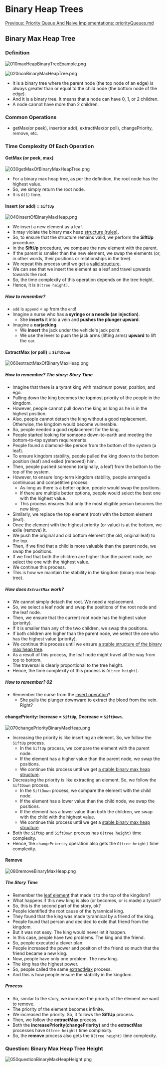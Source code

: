 # Binary Heap Trees

[Previous: Priority Queue And Naive Implementations: priorityQueues.md](../section01priorityQueuesIntroduction/priorityQueues.md)

## Binary Max Heap Tree

### Definition

![010maxHeapBinaryTreeExample.png](../../../../../../assets/images/dataStructures/ucSanDiego/module03priorityQueuesHeapsDisjointSets/010maxHeapBinaryTreeExample.png)

![020nonBinaryMaxHeapTree.png](../../../../../../assets/images/dataStructures/ucSanDiego/module03priorityQueuesHeapsDisjointSets/020nonBinaryMaxHeapTree.png)

* It is a binary tree where the parent node (the top node of an edge) is always greater than or equal to the child 
  node (the bottom node of the edge).
* And it is a binary tree. It means that a node can have 0, 1, or 2 children.
* A node cannot have more than 2 children.

### Common Operations

* getMax(or peek), insert(or add), extractMax(or poll), changePriority, remove, etc.

### Time Complexity Of Each Operation

#### GetMax (or peek, max)

![030getMaxOfBinaryMaxHeapTree.png](../../../../../../assets/images/dataStructures/ucSanDiego/module03priorityQueuesHeapsDisjointSets/030getMaxOfBinaryMaxHeapTree.png)

* For a binary max heap tree, as per the definition, the root node has the highest value.
* So, we simply return the root node.
* It is `O(1)` time.

#### Insert (or add) = `SiftUp` 

![040insertOfBinaryMaxHeap.png](../../../../../../assets/images/dataStructures/ucSanDiego/module03priorityQueuesHeapsDisjointSets/040insertOfBinaryMaxHeap.png)

* We insert a new element as a leaf.
* It may violate the binary max heap [structure (rules)](#definition).
* So, to ensure that the structure remains valid, we perform the **SiftUp** procedure.
* In the **SiftUp** procedure, we compare the new element with the parent.
* If the parent is smaller than the new element, we swap the elements (or, in other words, their positions or 
  relationships in the tree).
* We repeat this process until we get a [valid structure](#definition).
* We can see that we insert the element as a leaf and travel upwards towards the root.
* So, the time complexity of this operation depends on the tree height.
* Hence, it is `O(tree height)`.

##### How to remember? 

* `add` is `append` = `up` from the `end`!
* Imagine a nurse who has **a syringe or a needle (an injection)**.
  * She **inserts** it into a vein and **pushes the plunger upward**.
* Imagine a **carjacking**.
  * We **insert** the jack under the vehicle's jack point.
  * We use the lever to push the jack arms (lifting arms) **upward** to lift the car. 

#### ExtractMax (or poll) = `SiftDown` 

![060extractMaxOfBinaryMaxHeap.png](../../../../../../assets/images/dataStructures/ucSanDiego/module03priorityQueuesHeapsDisjointSets/060extractMaxOfBinaryMaxHeap.png)

##### How to remember? The story: Story Time

* Imagine that there is a tyrant king with maximum power, position, and ego.
* Pulling down the king becomes the topmost priority of the people in the kingdom.
* However, people cannot pull down the king as long as he is in the highest position.
* Also, people cannot detach the king without a good replacement. Otherwise, the kingdom would become vulnerable.
* So, people needed a good replacement for the king. 
* People started looking for someone down-to-earth and meeting the bottom-to-top system requirements.
* People found a diamond-like person from the bottom of the system (a leaf).
* To ensure kingdom stability, people pulled the king down to the bottom position (leaf) and exiled (removed) him. 
* Then, people pushed someone (originally, a leaf) from the bottom to the top of the system.
* However, to ensure long-term kingdom stability, people arranged a continuous and competitive process:
  * As long as there is a better option, people would swap the positions.
  * If there are multiple better options, people would select the best one with the highest value.
  * This process ensures that only the most eligible person becomes the new king. 
* Similarly, we replace the top element (root) with the bottom element (leaf).
* Once the element with the highest priority (or value) is at the bottom, we exile (remove) it.
* We push the original and old bottom element (the old, original leaf) to the top.
* Then, if we find that a child is more valuable than the parent node, we swap the positions. 
* If we find that both the children are higher than the parent node, we select the one with the highest value.
* We continue this process.
* This is how we maintain the stability in the kingdom (binary max heap tree).

##### How does `ExtractMax` work?

* We cannot simply detach the root. We need a replacement.
* So, we select a leaf node and swap the positions of the root node and the leaf node.
* Then, we ensure that the current root node has the highest value (priority).
* If it is smaller than any of the two children, we swap the positions.
* If both children are higher than the parent node, we select the one who has the highest value (priority).
* We continue this process until we ensure [a stable structure of the binary max heap tree](#definition).
* As a result of this process, the leaf node might travel all the way from top to bottom.
* The traversal is clearly proportional to the tree height.
* Hence, the time complexity of this process is `O(tree height)`.

##### How to remember? 02

* Remember the nurse from the [insert operation](#insert-or-add--siftup-)?
  * She pulls the plunger downward to extract the blood from the vein. Right?

#### changePriority: Increase = `SiftUp`, Decrease = `SiftDown`.

![070changePriorityBinaryMaxHeap.png](../../../../../../assets/images/dataStructures/ucSanDiego/module03priorityQueuesHeapsDisjointSets/070changePriorityBinaryMaxHeap.png)

* Increasing the priority is like inserting an element. So, we follow the `SiftUp` process.
  * In the `SiftUp` process, we compare the element with the parent node.
  * If the element has a higher value than the parent node, we swap the positions.
  * We continue this process until we get [a stable binary max heap structure](#definition).
* Decreasing the priority is like extracting an element. So, we follow the `SiftDown` process.
  * In the `SiftDown` process, we compare the element with the child node.
  * If the element has a lower value than the child node, we swap the positions.
  * If the element has a lower value than both the children, we swap with the child with the highest value.
  * We continue this process until we get a [stable binary max heap structure](#definition).
* Both the `SiftUp` and `SiftDown` process has `O(tree height)` time complexity.
* Hence, the `changePriority` operation also gets the `O(tree height)` time complexity. 

#### Remove

![080removeBinaryMaxHeap.png](../../../../../../assets/images/dataStructures/ucSanDiego/module03priorityQueuesHeapsDisjointSets/080removeBinaryMaxHeap.png)

##### The Story Time

* Remember the [leaf element](#extractmax-or-poll--siftdown-) that made it to the top of the kingdom?
* What happens if this new king is also (or becomes, or is made) a tyrant? 
* So, this is the second part of the story, ok?
* People identified the root cause of the tyrannical king.
* They found that the king was made tyrannical by a friend of the king.
* People found that person and decided to exile that friend from the kingdom.
* But it was not easy. The king would never let it happen.
* In this case, people have two problems. The king and the friend.
* So, people executed a clever plan.
* People increased the power and position of the friend so much that the friend became a new king.
* Now, people have only one problem. The new king.
* The king has the highest power.
* So, people called the same [extractMax](#extractmax-or-poll--siftdown-) process.
* And this is how people ensure the stability in the kingdom.

##### Process

* So, similar to the story, we increase the priority of the element we want to remove.
* The priority of the element becomes infinite.
* We increased the priority. So, it follows the **SiftUp** process.
* Then, we follow the **extractMax** process.
* Both the **increasePriority(changePriority)** and the **extractMax** processes have `O(tree height)` time complexity.
* So, the **remove** process also gets the `O(tree height)` time complexity.

### Question: Binary Max Heap Tree Height

![050questionBinaryMaxHeapHeight.png](../../../../../../assets/images/dataStructures/ucSanDiego/module03priorityQueuesHeapsDisjointSets/050questionBinaryMaxHeapHeight.png)